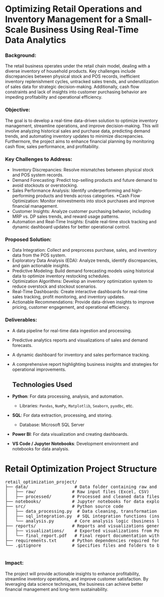 # Optimizing Retail Operations and Inventory Management for a Small-Scale Business Using Real-Time Data Analytics

### Background: 
The retail business operates under the retail chain model, dealing with a diverse inventory of household products. Key challenges include discrepancies between physical stock and POS records, inefficient inventory replenishment cycles, untracked sales trends, and underutilization of sales data for strategic decision-making. Additionally, cash flow constraints and lack of insights into customer purchasing behavior are impeding profitability and operational efficiency.

### Objective: 
The goal is to develop a real-time data-driven solution to optimize inventory management, streamline operations, and improve decision-making. This will involve analyzing historical sales and purchase data, predicting demand trends, and automating inventory updates to minimize discrepancies. Furthermore, the project aims to enhance financial planning by monitoring cash flow, sales performance, and profitability.

### Key Challenges to Address:
* Inventory Discrepancies: Resolve mismatches between physical stock and POS system records.
* Demand Forecasting: Predict top-selling products and future demand to avoid stockouts or overstocking.
* Sales Performance Analysis: Identify underperforming and high-performing products and trends across categories.
*Cash Flow Optimization: Monitor reinvestments into stock purchases and improve financial management.
* Customer Insights: Analyze customer purchasing behavior, including MRP vs. DP sales trends, and reward usage patterns.
* Automation and Real-Time Insights: Enable real-time stock tracking and dynamic dashboard updates for better operational control.
  
### Proposed Solution:

* Data Integration: Collect and preprocess purchase, sales, and inventory data from the POS system.
* Exploratory Data Analysis (EDA): Analyze trends, identify discrepancies, and gain actionable insights.
* Predictive Modeling: Build demand forecasting models using historical data to optimize inventory restocking schedules.
* Optimization Algorithms: Develop an inventory optimization system to reduce overstock and stockout scenarios.
* Real-Time Dashboards: Create interactive dashboards for real-time sales tracking, profit monitoring, and inventory updates.
* Actionable Recommendations: Provide data-driven insights to improve pricing, customer engagement, and operational efficiency.
  
### Deliverables:

- A data pipeline for real-time data ingestion and processing.
- Predictive analytics reports and visualizations of sales and demand forecasts.
- A dynamic dashboard for inventory and sales performance tracking.
- A comprehensive report highlighting business insights and strategies for operational improvements.

  ## Technologies Used
- **Python**: For data processing, analysis, and automation.
  - Libraries: `Pandas`, `NumPy`, `Matplotlib`, `Seaborn`, `pyodbc`, etc.
- **SQL**: For data extraction, processing, and storing.
  - Database: Microsoft SQL Server
- **Power BI**: For data visualization and creating dashboards.
- **VS Code / Jupyter Notebooks**: Development environment and notebooks for data analysis.


<body>
    <h1>Retail Optimization Project Structure</h1>
    <pre>
retail_optimization_project/
├── data/                  # Data folder containing raw and processed files
│   ├── raw/              # Raw input files (Excel, CSV)
│   ├── processed/        # Processed and cleaned data files
├── notebooks/            # Jupyter notebooks for data exploration, analysis, and visualization
├── src/                  # Python source code
│   ├── data_processing.py  # Data cleaning, transformation functions
│   ├── sql_integration.py  # SQL integration functions (inserting and fetching data)
│   └── analysis.py        # Core analysis logic (business logic, metrics calculations)
├── reports/              # Reports and visualizations generated from the analysis
│   ├── visualizations/    # Exported visualizations from Power BI
│   └── final_report.pdf   # Final report documentation with results
├── requirements.txt      # Python dependencies required for the project
└── .gitignore            # Specifies files and folders to be ignored by Git
    </pre>
</body>
</html>


### Impact: 
The project will provide actionable insights to enhance profitability, streamline inventory operations, and improve customer satisfaction. By leveraging data science techniques, the business can achieve better financial management and long-term sustainability.




